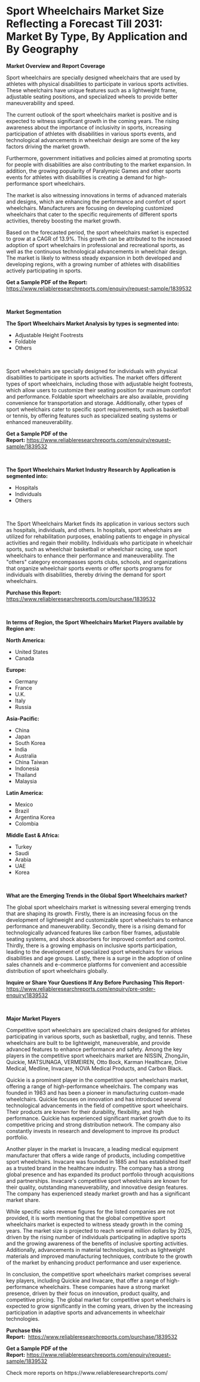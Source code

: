 <p><h1>Sport Wheelchairs Market Size Reflecting a Forecast Till 2031: Market By Type, By Application and By Geography</h1></p><p><strong>Market Overview and Report Coverage</strong></p>
<p><p>Sport wheelchairs are specially designed wheelchairs that are used by athletes with physical disabilities to participate in various sports activities. These wheelchairs have unique features such as a lightweight frame, adjustable seating positions, and specialized wheels to provide better maneuverability and speed.</p><p>The current outlook of the sport wheelchairs market is positive and is expected to witness significant growth in the coming years. The rising awareness about the importance of inclusivity in sports, increasing participation of athletes with disabilities in various sports events, and technological advancements in wheelchair design are some of the key factors driving the market growth.</p><p>Furthermore, government initiatives and policies aimed at promoting sports for people with disabilities are also contributing to the market expansion. In addition, the growing popularity of Paralympic Games and other sports events for athletes with disabilities is creating a demand for high-performance sport wheelchairs.</p><p>The market is also witnessing innovations in terms of advanced materials and designs, which are enhancing the performance and comfort of sport wheelchairs. Manufacturers are focusing on developing customized wheelchairs that cater to the specific requirements of different sports activities, thereby boosting the market growth.</p><p>Based on the forecasted period, the sport wheelchairs market is expected to grow at a CAGR of 13.9%. This growth can be attributed to the increased adoption of sport wheelchairs in professional and recreational sports, as well as the continuous technological advancements in wheelchair design. The market is likely to witness steady expansion in both developed and developing regions, with a growing number of athletes with disabilities actively participating in sports.</p></p>
<p><strong>Get a Sample PDF of the Report:</strong> <a href="https://www.reliableresearchreports.com/enquiry/request-sample/1839532">https://www.reliableresearchreports.com/enquiry/request-sample/1839532</a></p>
<p>&nbsp;</p>
<p><strong>Market Segmentation</strong></p>
<p><strong>The Sport Wheelchairs Market Analysis by types is segmented into:</strong></p>
<p><ul><li>Adjustable Height Footrests</li><li>Foldable</li><li>Others</li></ul></p>
<p>&nbsp;</p>
<p><p>Sport wheelchairs are specially designed for individuals with physical disabilities to participate in sports activities. The market offers different types of sport wheelchairs, including those with adjustable height footrests, which allow users to customize their seating position for maximum comfort and performance. Foldable sport wheelchairs are also available, providing convenience for transportation and storage. Additionally, other types of sport wheelchairs cater to specific sport requirements, such as basketball or tennis, by offering features such as specialized seating systems or enhanced maneuverability.</p></p>
<p><strong>Get a Sample PDF of the Report:</strong>&nbsp;<a href="https://www.reliableresearchreports.com/enquiry/request-sample/1839532">https://www.reliableresearchreports.com/enquiry/request-sample/1839532</a></p>
<p>&nbsp;</p>
<p><strong>The Sport Wheelchairs Market Industry Research by Application is segmented into:</strong></p>
<p><ul><li>Hospitals</li><li>Individuals</li><li>Others</li></ul></p>
<p>&nbsp;</p>
<p><p>The Sport Wheelchairs Market finds its application in various sectors such as hospitals, individuals, and others. In hospitals, sport wheelchairs are utilized for rehabilitation purposes, enabling patients to engage in physical activities and regain their mobility. Individuals who participate in wheelchair sports, such as wheelchair basketball or wheelchair racing, use sport wheelchairs to enhance their performance and maneuverability. The "others" category encompasses sports clubs, schools, and organizations that organize wheelchair sports events or offer sports programs for individuals with disabilities, thereby driving the demand for sport wheelchairs.</p></p>
<p><strong>Purchase this Report:</strong>&nbsp; <a href="https://www.reliableresearchreports.com/purchase/1839532">https://www.reliableresearchreports.com/purchase/1839532</a></p>
<p>&nbsp;</p>
<p><strong>In terms of Region, the Sport Wheelchairs Market Players available by Region are:</strong></p>
<p>
    <p> <strong> North America: </strong>
        <ul>
            <li>United States</li>
            <li>Canada</li>
        </ul>
        </p> 
    <p> <strong> Europe: </strong>
        <ul>
            <li>Germany</li>
            <li>France</li>
            <li>U.K.</li>
            <li>Italy</li>
            <li>Russia</li>
        </ul>
        </p> 
    <p> <strong> Asia-Pacific: </strong>
        <ul>
            <li>China</li>
            <li>Japan</li>
            <li>South Korea</li>
            <li>India</li>
            <li>Australia</li>
            <li>China Taiwan</li>
            <li>Indonesia</li>
            <li>Thailand</li>
            <li>Malaysia</li>
        </ul>
        </p> 
    <p> <strong> Latin America: </strong>
        <ul>
            <li>Mexico</li>
            <li>Brazil</li>
            <li>Argentina Korea</li>
            <li>Colombia</li>
        </ul>
        </p> 
    <p> <strong> Middle East & Africa: </strong>
        <ul>
            <li>Turkey</li>
            <li>Saudi</li>
            <li>Arabia</li>
            <li>UAE</li>
            <li>Korea</li>
        </ul>
    </p>
    </p>
<p>&nbsp;</p>
<p><strong>What are the Emerging Trends in the Global Sport Wheelchairs market?</strong></p>
<p><p>The global sport wheelchairs market is witnessing several emerging trends that are shaping its growth. Firstly, there is an increasing focus on the development of lightweight and customizable sport wheelchairs to enhance performance and maneuverability. Secondly, there is a rising demand for technologically advanced features like carbon fiber frames, adjustable seating systems, and shock absorbers for improved comfort and control. Thirdly, there is a growing emphasis on inclusive sports participation, leading to the development of specialized sport wheelchairs for various disabilities and age groups. Lastly, there is a surge in the adoption of online sales channels and e-commerce platforms for convenient and accessible distribution of sport wheelchairs globally.</p></p>
<p><strong>Inquire or Share Your Questions If Any Before Purchasing This Report</strong>- <a href="https://www.reliableresearchreports.com/enquiry/pre-order-enquiry/1839532">https://www.reliableresearchreports.com/enquiry/pre-order-enquiry/1839532</a></p>
<p>&nbsp;</p>
<p><strong>Major Market Players</strong></p>
<p><p>Competitive sport wheelchairs are specialized chairs designed for athletes participating in various sports, such as basketball, rugby, and tennis. These wheelchairs are built to be lightweight, maneuverable, and provide advanced features to enhance performance and safety. Among the key players in the competitive sport wheelchairs market are NISSIN, ZhongJin, Quickie, MATSUNAGA, VERMEIREN, Otto Bock, Karman Healthcare, Drive Medical, Medline, Invacare, NOVA Medical Products, and Carbon Black.</p><p>Quickie is a prominent player in the competitive sport wheelchairs market, offering a range of high-performance wheelchairs. The company was founded in 1983 and has been a pioneer in manufacturing custom-made wheelchairs. Quickie focuses on innovation and has introduced several technological advancements in the field of competitive sport wheelchairs. Their products are known for their durability, flexibility, and high performance. Quickie has experienced significant market growth due to its competitive pricing and strong distribution network. The company also constantly invests in research and development to improve its product portfolio.</p><p>Another player in the market is Invacare, a leading medical equipment manufacturer that offers a wide range of products, including competitive sport wheelchairs. Invacare was founded in 1885 and has established itself as a trusted brand in the healthcare industry. The company has a strong global presence and has expanded its product portfolio through acquisitions and partnerships. Invacare's competitive sport wheelchairs are known for their quality, outstanding maneuverability, and innovative design features. The company has experienced steady market growth and has a significant market share.</p><p>While specific sales revenue figures for the listed companies are not provided, it is worth mentioning that the global competitive sport wheelchairs market is expected to witness steady growth in the coming years. The market size is projected to reach several million dollars by 2025, driven by the rising number of individuals participating in adaptive sports and the growing awareness of the benefits of inclusive sporting activities. Additionally, advancements in material technologies, such as lightweight materials and improved manufacturing techniques, contribute to the growth of the market by enhancing product performance and user experience.</p><p>In conclusion, the competitive sport wheelchairs market comprises several key players, including Quickie and Invacare, that offer a range of high-performance wheelchairs. These companies have a strong market presence, driven by their focus on innovation, product quality, and competitive pricing. The global market for competitive sport wheelchairs is expected to grow significantly in the coming years, driven by the increasing participation in adaptive sports and advancements in wheelchair technologies.</p></p>
<p><strong>Purchase this Report:</strong>&nbsp;&nbsp;<a href="https://www.reliableresearchreports.com/purchase/1839532">https://www.reliableresearchreports.com/purchase/1839532</a></p>
<p></p>
<p><strong>Get a Sample PDF of the Report:</strong>&nbsp;<a href="https://www.reliableresearchreports.com/enquiry/request-sample/1839532">https://www.reliableresearchreports.com/enquiry/request-sample/1839532</a></p>
<p>Check more reports on https://www.reliableresearchreports.com/</p>